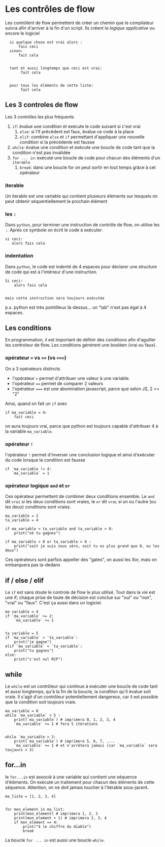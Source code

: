 # Les contrôles de flow
Les contrôlent de flow permettent de créer un chemin que le compilateur suivra afin d'arriver à la fin d'un script.
Ils créent *la logique applicative* ou encore le logiciel


```
  si quelque chose est vrai alors :
      fais ceci
  sinon:
      fait cela


  tant et aussi longtemps que ceci est vrai:
       fait cela


  pour tous les éléments de cette liste:
       fait cela
```



## Les 3 controles de flow 
Les 3 contrôles les plus fréquents


1. `if`: évalue une condition et exécute le code suivant si c'est vrai
   1. `else`: si l’if précédent est faux, évalue ce code à la place
   2. `elif`: combine `else` et `if` permettant d'appliquer une nouvelle condition si la précédente est fausse
2. `while`: évalue une condition et exécute une boucle de code tant que la condition n'est pas invalidée
1. `for ... in`: exécute une boucle de code pour chacun des éléments d'un `iterable`
   1. `break`: dans une boucle for on peut sortir en tout temps grâce à cet opérateur


### iterable
Un iterable est une variable qui contient plusieurs éléments sur lesquels on peut obtenir séquentiellement le prochain élément


### les `:` 
Dans `python`, pour terminer une instruction de contrôle de flow, on utilise les `:`. Après ce symbole on écrit le code à exécuter.


```
si ceci:
   alors fais cela
```



### indentation
Dans `python`, le code est indenté de 4 espaces pour déclarer une structure de code qui est à l'intérieur d'une instruction. 


```
Si ceci:
    alors fais cela


mais cette instruction sera toujours exécutée
```
p.s. python est très pointilleux là-dessus... un "tab" n'est pas égal à 4 espaces.



## Les conditions
En programmation, il est important de définir des conditions afin d'aguiller les controleur de flow. Les conditions génèrent une booléen (vrai ou faux).



### opérateur `=` vs `==` (vs `===`)
On a 3 opérateurs distincts


* l'opérateur `=` permet d'attribuer une valeur à une variable.  
* l'opérateur `==` permet de comparer 2 valeurs  
* l'opérateur `===` est une abomination javascript, parce que selon JS, 2 == "2"  


Ainsi, quand on fait un `if` avec 
```
if ma_variable = 4:
    fait ceci
```
on aura toujours vrai, parce que python est toujours capable d'attribuer 4 à la variable `ma_variable`.


### opérateur `!`
l'opérateur `!` permet d'inverser une conclusion logique et ainsi d'exécuter du code lorsque la condition est fausse


```
if `ma_variable != 4:
   `ma_variable` = 1
```


### opérateur logique `and` et `or`
Ces opérateur permettent de combiner deux conditions ensemble. Le `and` dit `vrai` si les deux conditions sont vraies, le `or` dit `vrai` si un ou l'autre (ou les deux) conditions sont vraies.

```
ma_variable = 2
ta_variable = 4

if ma_variable < ta_variable and ta_variable > 0:
    print("ok tu gagnes")

if ma_variable < 0 or ta_variable > 0 :
    print("soit je suis sous zéro, soit tu es plus grand que 0, ou les deux")

```

Ces opérateurs sont parfois appeller des "gates", on aussi les Xor, mais on embarquera pas la-dedans




## if / else / elif
Le `if` est sans doute le controle de flow le plus utilisé. Tout dans la vie est une if; chaque prise de toute de décision est conclue sur "oui" ou "non", "vrai" ou "faux". C'est ça aussi dans un logiciel. 


```
ma variable = 4
if `ma_variable` >= 2:
    `ma_variable` += 1


ta variable = 5
if `ma_variable` > `ta_variable`:
    print("je gagne")
elif `ma_variable` < `ta_variable`:
    print("tu gagnes")
else:
    print("c'est nul RIP")
```


## while
Le `while` est un contrôleur qui continue à exécuter une boucle de code tant et aussi longtemps, qu'à la fin de la boucle, la condition qu'il évalue soit vraie. Il s'agit d'un contrôleur potentiellement dangereux, car il est possible que la condition soit toujours vraie.


```language=python
ma_variable = 0
while `ma_variable` < 5 :
    print(`ma_variable`) # imprimera 0, 1, 2, 3, 4
    `ma_variable` += 1 # fera 5 itérations


while `ma_variable > 3: 
    print(`ma_variable`) # imprimera 5, 6, 7, ....
    `ma_variable` += 1 # et n'arrêtera jamais (car `ma_variable` sera toujours > 3)
```


## for...in
le `for...in` est associé à une variable qui contient une séquence d'éléments. On exécute un traitement pour chacun des éléments de cette séquence. Attention, on ne doit jamais toucher à l'itérable sous-jacent.


```
ma_liste = [1, 2, 3, 4]


for mon_element in ma_list:
    print(mon_element) # imprimera 1, 2, 3
    print(mon_element + 1) # imprimera 2, 3, 4
    if mon_element == 4:
        print("4 le chiffre du diable")
        break 

```


La boucle `for ... in` est aussi une boucle `while`.